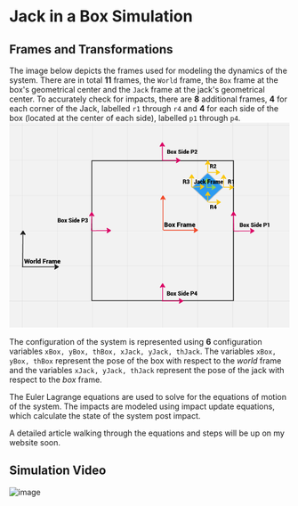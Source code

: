 # Jack in a Box Simulation 

## Frames and Transformations
The image below depicts the frames used for modeling the dynamics of the system. There are in total **11** frames, the `World` frame, the `Box` frame at the box's geometrical center and the `Jack` frame at the jack's geometrical center. To accurately check for impacts, there are **8** additional frames, **4** for each corner of the Jack, labelled `r1` through `r4` and **4** for each side of the box (located at the center of each side), labelled  `p1` through `p4`.
![image](./Frames.png)

The configuration of the system is represented using **6** configuration variables `xBox, yBox, thBox, xJack, yJack, thJack`.  The variables `xBox, yBox, thBox` represent the pose of the box with respect to the *world* frame and the variables `xJack, yJack, thJack` represent the pose of the jack with respect to the *box* frame.

The Euler Lagrange equations are used to solve for the equations of motion of the system. The impacts are modeled using impact update equations, which calculate the state of the system post impact.

A detailed article walking through the equations and steps will be up on my website soon. 
## Simulation Video
![image](./jack-sim.gif)

